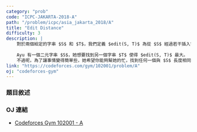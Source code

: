 ```yaml
---
category: "prob"
code: "ICPC-JAKARTA-2018-A"
path: "/problem/icpc/asia_jakarta_2018/A"
title: "Edit Distance"
difficulty: 3
description: |
    對於兩個給定的字串 $S$ 和 $T$，我們定義 $edit(S, T)$ 為從 $S$ 經過若干插入字元、修改字元、刪除字元等操作後得到 $T$ 所需要的最少步數。
    
    Ayu 有一個二元字串 $S$，她想要找到另一個字串 $T$ 使得 $edit(S, T)$ 最大。
    不過呢，為了讓事情變得簡單些，她希望你能夠幫她的忙，找到任何一個與 $S$ 長度相同的字串 $T$，只要 $edit(S, T) > |S|/2$ 即可。
link: "https://codeforces.com/gym/102001/problem/A"
oj: "codeforces-gym"
---
```


### 題目敘述

<showvariable varname="description"></showvariable>

### OJ 連結

* [Codeforces Gym 102001 - A](https://codeforces.com/gym/102001/problem/A)